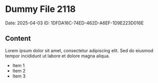 # Dummy File 2118

Date: 2025-04-03
ID: 1DFDA16C-74ED-462D-A6EF-1D9E223D016E

## Content

Lorem ipsum dolor sit amet, consectetur adipiscing elit.
Sed do eiusmod tempor incididunt ut labore et dolore magna aliqua.

* Item 1
* Item 2
* Item 3
